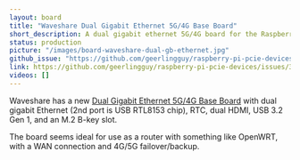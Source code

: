 ```yaml
---
layout: board
title: "Waveshare Dual Gigabit Ethernet 5G/4G Base Board"
short_description: A dual gigabit ethernet 5G/4G board for the Raspberry Pi CM4.
status: production
picture: "/images/board-waveshare-dual-gb-ethernet.jpg"
github_issue: "https://github.com/geerlingguy/raspberry-pi-pcie-devices/issues/367"
link: https://github.com/geerlingguy/raspberry-pi-pcie-devices/issues/367
videos: []
---
```

Waveshare has a new [Dual Gigabit Ethernet 5G/4G Base Board](https://www.waveshare.com/cm4-dual-eth-4g-5g-base.htm) with dual gigabit Ethernet (2nd port is USB RTL8153 chip), RTC, dual HDMI, USB 3.2 Gen 1, and an M.2 B-key slot.

The board seems ideal for use as a router with something like OpenWRT, with a WAN connection and 4G/5G failover/backup.
